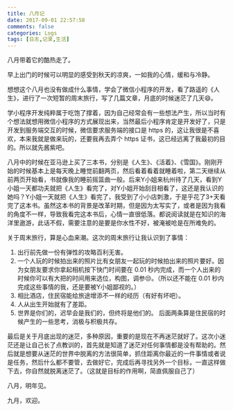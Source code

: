 ```yaml
---
title: 八月记
date: 2017-09-01 22:57:58
comments: false
categories: Logs
tags: [日志,记录,生活]
---
```

八月带着它的酷热走了。  

早上出门的时候可以明显的感受到秋天的凉爽，一如我的心情，缓和与冷静。  

想想这个八月也没有做成什么事情，学会了微信小程序的开发，看了路遥的《人生》，进行了一次短暂的周末旅行，写了几篇文章，月底的时候迷茫了几天😄。  

学小程序开发纯粹属于吃饱了撑着，因为自己经常会有一些想法产生，所以当时有个想法就想用微信小程序的方式展现出来，当然最后小程序肯定是开发好了，只是开发到服务端交互的时候，微信要求服务端的接口是 https 的，这让我很是不喜欢，本来我就是做来玩的，还要我再去弄个 https 证书，这已经远离了我最初的目的。所以就先酱紫吧。  

八月中的时候在亚马逊上买了三本书，分别是《人生》、《活着》、《雪国》。刚刚开始的时候基本上是每天晚上睡觉前翻两页，然后看着看着就睡着啦，第二天继续从前两页开始看，书就像我的睡前摇篮曲一般。后来Y小姐来杭州待了几天，看到Y小姐一天都功夫就把《人生》看完了，对Y小姐开始刮目相看了，这还是我认识的她吗？Y小姐一天就把《人生》看完了，我受到了小小店刺激，于是乎花了3+天看完了这本书。虽然这本书的背景是改革时期，但是因为太写实了，或者是因为我看的角度不一样，导致我看完这本书后，心情一直很低落。都说阅读就是在知识的海洋里遨游，此话不假，需要注意的是要是你水性不好，被淹被呛是在所难免的。  

关于周末旅行，算是心血来潮。这次的周末旅行让我认识到了事情：
1. 出行前先做一份有弹性的攻略百利无害。
2. 一个人玩的时候拍出来的照片比有女朋友一起玩的时候拍出来的照片要好。因为女朋友要求你拿起相机按下快门时间要在 0.01 秒内完成，而一个人出来的时候你可以有大把的时间用来选位，构图，调参😒。（所以还不能在 0.01 秒内完成这些事情的我，还是要被Y小姐鄙视的。）
3. 相比酒店，住民宿能给旅途增添不一样的经历（有好有坏吧）。
4. 人从出生开始就有了差距。
5. 世界是你们的，迟早会是我们的，但终将是他们的。
后面两条算是住民宿的时候产生的一些思考，消极与积极共存。  

最后是关于月底出现的迷茫，多种原因，重要的是现在不再迷茫就好了。这次小迷茫还是让自己长了点教训的，首先就是知道了迷茫对任何事情都是没有帮助的。然后就是想要从迷茫的世界中脱离的方法很简单，抓住距离你最近的一件事情或者说是任务，然后什么都不要管，去做好它，完成后再寻找另外一个目标，一直这样做下去，你自然就脱离迷茫了。（这就是目标的作用啊，简直佩服自己了）  

八月，明年见。  

九月，欢迎。